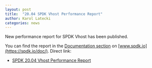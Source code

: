 ```yaml
---
layout: post
title:  "20.04 SPDK Vhost Performance Report"
author: Karol Latecki
categories: news
---
```


New performance report for SPDK Vhost has been published.

You can find the report in the [Documentation section](https://spdk.io/doc/) on [www.spdk.io](https://spdk.io/doc/).
Direct link:

- [SPDK 20.04 Vhost Performance Report](https://ci.spdk.io/download/performance-reports/SPDK_vhost_perf_report_2004.pdf)
